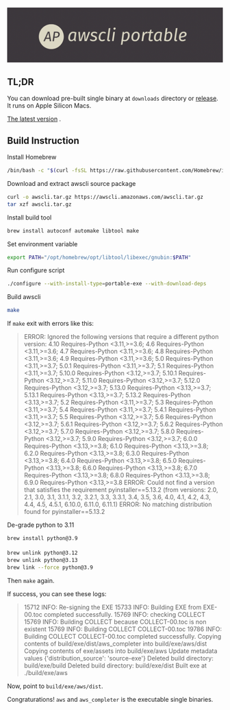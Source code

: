 ![awscli](assets/logo.png)

## TL;DR

You can download pre-built single binary at `downloads` directory or [release](https://github.com/kuangyujing/awscli-portable/releases). It runs on Apple Silicon Macs.

[The latest version](https://github.com/kuangyujing/awscli-portable/releases/download/2.22.7/awscli-portable-2.22.7.zip) .

## Build Instruction

Install Homebrew

```sh
/bin/bash -c "$(curl -fsSL https://raw.githubusercontent.com/Homebrew/install/HEAD/install.sh)"
```

Download and extract awscli source package

```sh
curl -o awscli.tar.gz https://awscli.amazonaws.com/awscli.tar.gz
tar xzf awscli.tar.gz
```

Install build tool

```sh
brew install autoconf automake libtool make
```

Set environment variable

```sh
export PATH="/opt/homebrew/opt/libtool/libexec/gnubin:$PATH"
```

Run configure script

```sh
./configure --with-install-type=portable-exe --with-download-deps
```

Build awscli

```sh
make
```

If `make` exit with errors like this:

> ERROR: Ignored the following versions that require a different python version: 4.10 Requires-Python <3.11,>=3.6; 4.6 Requires-Python <3.11,>=3.6; 4.7 Requires-Python <3.11,>=3.6; 4.8 Requires-Python <3.11,>=3.6; 4.9 Requires-Python <3.11,>=3.6; 5.0 Requires-Python <3.11,>=3.7; 5.0.1 Requires-Python <3.11,>=3.7; 5.1 Requires-Python <3.11,>=3.7; 5.10.0 Requires-Python <3.12,>=3.7; 5.10.1 Requires-Python <3.12,>=3.7; 5.11.0 Requires-Python <3.12,>=3.7; 5.12.0 Requires-Python <3.12,>=3.7; 5.13.0 Requires-Python <3.13,>=3.7; 5.13.1 Requires-Python <3.13,>=3.7; 5.13.2 Requires-Python <3.13,>=3.7; 5.2 Requires-Python <3.11,>=3.7; 5.3 Requires-Python <3.11,>=3.7; 5.4 Requires-Python <3.11,>=3.7; 5.4.1 Requires-Python <3.11,>=3.7; 5.5 Requires-Python <3.12,>=3.7; 5.6 Requires-Python <3.12,>=3.7; 5.6.1 Requires-Python <3.12,>=3.7; 5.6.2 Requires-Python <3.12,>=3.7; 5.7.0 Requires-Python <3.12,>=3.7; 5.8.0 Requires-Python <3.12,>=3.7; 5.9.0 Requires-Python <3.12,>=3.7; 6.0.0 Requires-Python <3.13,>=3.8; 6.1.0 Requires-Python <3.13,>=3.8; 6.2.0 Requires-Python <3.13,>=3.8; 6.3.0 Requires-Python <3.13,>=3.8; 6.4.0 Requires-Python <3.13,>=3.8; 6.5.0 Requires-Python <3.13,>=3.8; 6.6.0 Requires-Python <3.13,>=3.8; 6.7.0 Requires-Python <3.13,>=3.8; 6.8.0 Requires-Python <3.13,>=3.8; 6.9.0 Requires-Python <3.13,>=3.8
> ERROR: Could not find a version that satisfies the requirement pyinstaller==5.13.2 (from versions: 2.0, 2.1, 3.0, 3.1, 3.1.1, 3.2, 3.2.1, 3.3, 3.3.1, 3.4, 3.5, 3.6, 4.0, 4.1, 4.2, 4.3, 4.4, 4.5, 4.5.1, 6.10.0, 6.11.0, 6.11.1)
> ERROR: No matching distribution found for pyinstaller==5.13.2

De-grade python to 3.11

```sh
brew install python@3.9

brew unlink python@3.12
brew unlink python@3.13
brew link --force python@3.9
```

Then `make` again.

If success, you can see these logs:

> 15712 INFO: Re-signing the EXE
> 15733 INFO: Building EXE from EXE-00.toc completed successfully.
> 15769 INFO: checking COLLECT
> 15769 INFO: Building COLLECT because COLLECT-00.toc is non existent
> 15769 INFO: Building COLLECT COLLECT-00.toc
> 19786 INFO: Building COLLECT COLLECT-00.toc completed successfully.
> Copying contents of build/exe/dist/aws_completer into build/exe/aws/dist
> Copying contents of exe/assets into build/exe/aws
> Update metadata values {'distribution_source': 'source-exe'}
> Deleted build directory: build/exe/build
> Deleted build directory: build/exe/dist
> Built exe at ./build/exe/aws

Now, point to `build/exe/aws/dist`.

Congraturations! `aws` and `aws_completer` is the executable single binaries.
